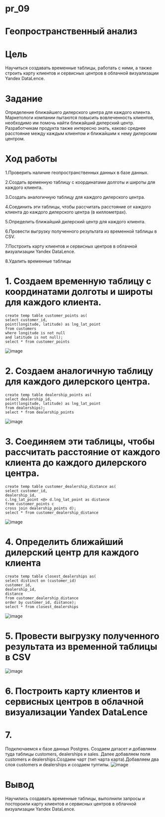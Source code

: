 # pr_09
# Геопространственный анализ
# Цель
Научиться создавать временные таблицы, работать с ними, а также строить карту клиентов и сервисных центров в облачной визуализации Yandex DataLence.
# Задание
Определение ближайшего дилерского центра для каждого клиента. Маркетологи компании пытаются повысить вовлеченность клиентов, необходимо им помочь найти ближайший дилерский центр. Разработчикам продукта также интересно знать, каково среднее расстояние между каждым клиентом и ближайшим к нему дилерским центром.
# Ход работы 
1.Проверить наличие геопространственных данных в базе данных.

2.Создать временную таблицу с координатами долготы и широты для каждого клиента.

3.Создать аналогичную таблицу для каждого дилерского центра.

4.Соединить эти таблицы, чтобы рассчитать расстояние от каждого клиента до каждого дилерского центра (в киллометрах).

5.Определить ближайший дилерский центр для каждого клиента.

6.Провести выгрузку полученного результата из временной таблицы в CSV.

7.Построить карту клиентов и сервисных центров в облачной визуализации Yandex DataLence.

8.Удалить временные таблицы
# 1. Создаем временную таблицу с координатами долготы и широты для каждого клиента.
```
create temp table customer_points as(
select customer_id, 
point(longitude, latitude) as lng_lat_point
from customers
where longitude is not null
and latitude is not null);
select * from customer_points
```
![image](https://github.com/user-attachments/assets/f1f38881-17f6-4ce0-a917-3008e2c51dea)
# 2. Создаем аналогичную таблицу для каждого дилерского центра.
```
create temp table dealership_points as(
select dealership_id,
point(longitude, latitude) as lng_lat_point
from dealerships);
select * from dealership_points
```
![image](https://github.com/user-attachments/assets/8222df3a-ce00-42b9-be6b-7df54d43f171)
# 3. Соединяем эти таблицы, чтобы рассчитать расстояние от каждого клиента до каждого дилерского центра.
```
create temp table customer_dealership_distance as(
select customer_id,
dealership_id,
c.lng_lat_point <@> d.lng_lat_point as distance
from customer_points c
cross join dealership_points d);
select * from customer_dealership_distance
```
![image](https://github.com/user-attachments/assets/269eada9-2b12-4791-adb0-399c9194617a)

# 4. Определить ближайший дилерский центр для каждого клиента
```
create temp table closest_dealerships as(
select distinct on (customer_id)
customer_id,
dealership_id,
distance
from customer_dealership_distance
order by customer_id, distance);
select * from closest_dealerships
```
![image](https://github.com/user-attachments/assets/fdaf9116-f039-44a9-a956-57a6f44a3b2d)

# 5. Провести выгрузку полученного результата из временной таблицы в CSV
![image](https://github.com/user-attachments/assets/e05edaa7-36b7-4d5a-af1a-a39c15110260)
# 6. Построить карту клиентов и сервисных центров в облачной визуализации Yandex DataLence
# 7.
Подключаемся к базе данных Postgres. Создаем датасет и добавляем туда таблицы customers, dealerships и sales. Далее добавляем поля customers и dealerships.Создаем чарт (тип чарта карта).Добавляем два слоя customers и dealerships и создаем тултипы.
![image](https://github.com/user-attachments/assets/53491947-da81-42f7-90d5-324361818f2b)
# Вывод
Научились создавать временные таблицы, выполнили запросы и постороили карту клиентов и сервисных центров в облачной визуализации Yandex DataLence.




